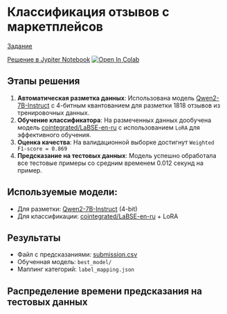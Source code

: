 # Классификация отзывов с маркетплейсов

[Задание](task/README.md)

[Решение в Jypiter Notebook](./solution.ipynb)
<a target="_blank" href="https://colab.research.google.com/github/danyarmarkin/llm-review-classification/solution.ipynb">
  <img src="https://colab.research.google.com/assets/colab-badge.svg" alt="Open In Colab"/>
</a>

## Этапы решения

1. **Автоматическая разметка данных**: Использована модель [Qwen2-7B-Instruct](https://huggingface.co/Qwen/Qwen2-7B-Instruct) с 4-битным квантованием для разметки 1818 отзывов из тренировочных данных.
2. **Обучение классификатора**: На размеченных данных дообучена модель [cointegrated/LaBSE-en-ru](https://huggingface.co/cointegrated/LaBSE-en-ru) с использованием `LoRA` для эффективного обучения.
3. **Оценка качества**: На валидационной выборке достигнут `Weighted F1-score = 0.869`
4. **Предсказание на тестовых данных**: Модель успешно обработала все тестовые примеры со средним временем 0.012 секунд на пример.

## Используемые модели:
- Для разметки: [Qwen2-7B-Instruct](https://huggingface.co/Qwen/Qwen2-7B-Instruct) (4-bit)
- Для классификации: [cointegrated/LaBSE-en-ru](https://huggingface.co/cointegrated/LaBSE-en-ru) + LoRA

## Результаты
- Файл с предсказаниями: [submission.csv](submission.csv)
- Обученная модель: `best_model/`
- Маппинг категорий: `label_mapping.json`

## Распределение времени предсказания на тестовых данных
